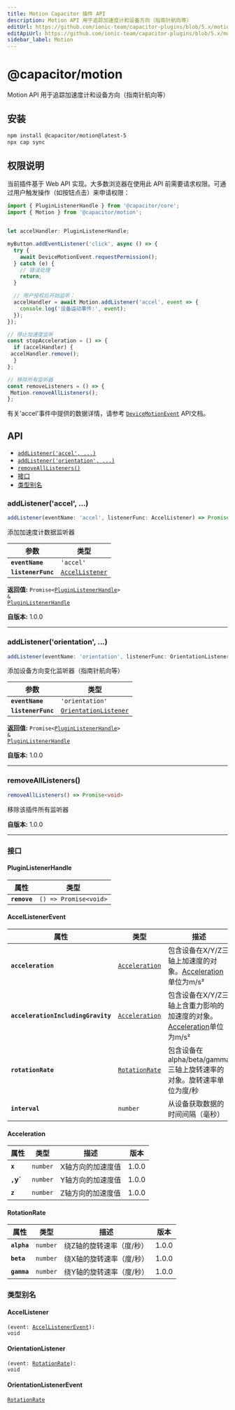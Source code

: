 ```yaml
---
title: Motion Capacitor 插件 API
description: Motion API 用于追踪加速度计和设备方向（指南针航向等）
editUrl: https://github.com/ionic-team/capacitor-plugins/blob/5.x/motion/README.md
editApiUrl: https://github.com/ionic-team/capacitor-plugins/blob/5.x/motion/src/definitions.ts
sidebar_label: Motion
---
```


# @capacitor/motion

Motion API 用于追踪加速度计和设备方向（指南针航向等）

## 安装

```bash
npm install @capacitor/motion@latest-5
npx cap sync
```

## 权限说明

当前插件基于 Web API 实现。大多数浏览器在使用此 API 前需要请求权限。可通过用户触发操作（如按钮点击）来申请权限：

```typescript
import { PluginListenerHandle } from '@capacitor/core';
import { Motion } from '@capacitor/motion';


let accelHandler: PluginListenerHandle;

myButton.addEventListener('click', async () => {
  try {
    await DeviceMotionEvent.requestPermission();
  } catch (e) {
    // 错误处理
    return;
  }

  // 用户授权后开始监听：
  accelHandler = await Motion.addListener('accel', event => {
    console.log('设备运动事件:', event);
  });
});

// 停止加速度监听
const stopAcceleration = () => {
  if (accelHandler) {
 accelHandler.remove();
  }
};

// 移除所有监听器
const removeListeners = () => {
 Motion.removeAllListeners();
};
```

有关'accel'事件中提供的数据详情，请参考
[`DeviceMotionEvent`](https://developer.mozilla.org/en-US/docs/Web/API/DeviceMotionEvent)
API文档。

## API

<docgen-index>

* [`addListener('accel', ...)`](#addlisteneraccel-)
* [`addListener('orientation', ...)`](#addlistenerorientation-)
* [`removeAllListeners()`](#removealllisteners)
* [接口](#interfaces)
* [类型别名](#type-aliases)

</docgen-index>

<docgen-api>
<!--Update the source file JSDoc comments and rerun docgen to update the docs below-->

### addListener('accel', ...)

```typescript
addListener(eventName: 'accel', listenerFunc: AccelListener) => Promise<PluginListenerHandle> & PluginListenerHandle
```

添加加速度计数据监听器

| 参数                | 类型                                                    |
| ------------------- | ------------------------------------------------------- |
| **`eventName`**     | <code>'accel'</code>                                    |
| **`listenerFunc`**  | <code><a href="#accellistener">AccelListener</a></code> |

**返回值:** <code>Promise&lt;<a href="#pluginlistenerhandle">PluginListenerHandle</a>&gt; & <a href="#pluginlistenerhandle">PluginListenerHandle</a></code>

**自版本:** 1.0.0

--------------------


### addListener('orientation', ...)

```typescript
addListener(eventName: 'orientation', listenerFunc: OrientationListener) => Promise<PluginListenerHandle> & PluginListenerHandle
```

添加设备方向变化监听器（指南针航向等）

| 参数                | 类型                                                                |
| ------------------- | ------------------------------------------------------------------- |
| **`eventName`**     | <code>'orientation'</code>                                          |
| **`listenerFunc`**  | <code><a href="#orientationlistener">OrientationListener</a></code> |

**返回值:** <code>Promise&lt;<a href="#pluginlistenerhandle">PluginListenerHandle</a>&gt; & <a href="#pluginlistenerhandle">PluginListenerHandle</a></code>

**自版本:** 1.0.0

--------------------


### removeAllListeners()

```typescript
removeAllListeners() => Promise<void>
```

移除该插件所有监听器

**自版本:** 1.0.0

--------------------


### 接口


#### PluginListenerHandle

| 属性           | 类型                                      |
| -------------- | ----------------------------------------- |
| **`remove`**   | <code>() =&gt; Promise&lt;void&gt;</code> |


#### AccelListenerEvent

| 属性                                  | 类型                                                  | 描述                                                                                                                                                             | 版本 |
| ------------------------------------- | ----------------------------------------------------- | ----------------------------------------------------------------------------------------------------------------------------------------------------------------------- | ---- |
| **`acceleration`**                    | <code><a href="#acceleration">Acceleration</a></code> | 包含设备在X/Y/Z三轴上加速度的对象。<a href="#acceleration">Acceleration</a>单位为m/s²                                                                                  | 1.0.0 |
| **`accelerationIncludingGravity`**    | <code><a href="#acceleration">Acceleration</a></code> | 包含设备在X/Y/Z三轴上含重力影响的加速度的对象。<a href="#acceleration">Acceleration</a>单位为m/s²                                                                       | 1.0.0 |
| **`rotationRate`**                    | <code><a href="#rotationrate">RotationRate</a></code> | 包含设备在alpha/beta/gamma三轴上旋转速率的对象。旋转速率单位为度/秒                                                                                                  | 1.0.0 |
| **`interval`**                        | <code>number</code>                                   | 从设备获取数据的时间间隔（毫秒）                                                                                                                                       | 1.0.0 |


#### Acceleration

| 属性     | 类型                | 描述                          | 版本 |
| -------- | ------------------- | ----------------------------- | ---- |
| **`x`**  | <code>number</code> | X轴方向的加速度值             | 1.0.0 |
| **`,`y`**| <code>number</code> | Y轴方向的加速度值             | 1.0.0 |
| **`z`**  | <code>number</code> | Z轴方向的加速度值             | 1.0.0 |


#### RotationRate

| 属性          | 类型                | 描述                                      | 版本 |
| ------------- | ------------------- | ----------------------------------------- | ---- |
| **`alpha`**   | <code>number</code> | 绕Z轴的旋转速率（度/秒）                  | 1.0.0 |
| **`beta`**    | <code>number</code> | 绕X轴的旋转速率（度/秒）                  | 1.0.0 |
| **`gamma`**   | <code>number</code> | 绕Y轴的旋转速率（度/秒）                  | 1.0.0 |


### 类型别名


#### AccelListener

<code>(event: <a href="#accellistenerevent">AccelListenerEvent</a>): void</code>


#### OrientationListener

<code>(event: <a href="#rotationrate">RotationRate</a>): void</code>


#### OrientationListenerEvent

<code><a href="#rotationrate">RotationRate</a></code>

</docgen-api>
